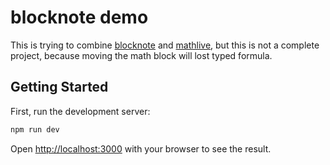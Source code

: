 # blocknote demo

This is trying to combine [blocknote](https://www.blocknotejs.org/) and [mathlive](https://mathlive.io/mathfield/), but this is not a complete project, because moving the math block will lost typed formula.

## Getting Started

First, run the development server:

```bash
npm run dev
```

Open [http://localhost:3000](http://localhost:3000) with your browser to see the result.
